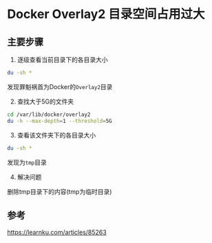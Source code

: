 # Docker Overlay2 目录空间占用过大

## 主要步骤

1. 逐级查看当前目录下的各目录大小

```bash
du -sh *
```

发现罪魁祸首为Docker的`Overlay2`目录

2. 查找大于5G的文件夹

```bash
cd /var/lib/docker/overlay2
du -h --max-depth=1 --threshold=5G
```

3. 查看该文件夹下的各目录大小

```bash
du -sh *
```

发现为`tmp`目录

4. 解决问题

删除tmp目录下的内容(tmp为临时目录)

## 参考

https://learnku.com/articles/85263
